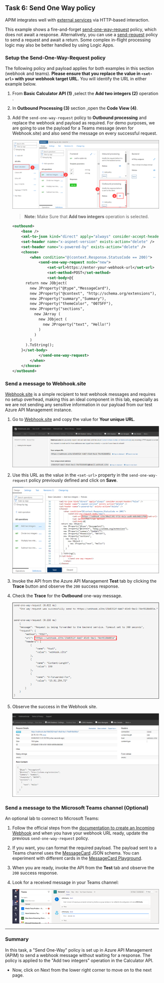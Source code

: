 ## Task 6: Send One Way policy

APIM integrates well with [external services](https://docs.microsoft.com/en-us/azure/api-management/api-management-sample-send-request) via HTTP-based interaction.

This example shows a fire-and-forget [send-one-way-request](https://docs.microsoft.com/en-us/azure/api-management/api-management-sample-send-request#send-one-way-request) policy, which does not await a response. Alternatively, you can use a [send-request](https://docs.microsoft.com/en-us/azure/api-management/api-management-sample-send-request#send-request) policy to send a request and await a return. Some complex in-flight processing logic may also be better handled by using Logic Apps.

### Setup the Send-One-Way-Request policy

The following policy and payload applies for both examples in this section (webhook and teams). **Please ensure that you replace the value in `<set-url>` with your webhook target URL.** You will identify the URL in either example below.

1. From **Basic Calculator API (1)** ,select the **Add two integers (2)** operation .
1. In **Outbound Processing (3)** section ,open the **Code View (4)**.
1. Add the `send-one-way-request` policy to **Outbound processing** and replace the webhook and payload as required. For demo purposes, we are going to use the payload for a Teams message (even for Webhook.site) and also send the message on every successful request.
  
      ![](media/Pg15-1.png)

    >**Note:** Make Sure that **Add two integers** operation is selected.

    ```xml
    <outbound>
        <base />
        <xml-to-json kind="direct" apply="always" consider-accept-header="false" />
        <set-header name="x-aspnet-version" exists-action="delete" />
        <set-header name="x-powered-by" exists-action="delete" />
        <choose>
            <when condition="@(context.Response.StatusCode == 200)">
                <send-one-way-request mode="new">
                    <set-url>https://enter-your-webhook-url</set-url>
                    <set-method>POST</set-method>
                    <set-body>@{
          return new JObject(
            new JProperty("@type","MessageCard"),
            new JProperty("@context", "http://schema.org/extensions"),
            new JProperty("summary","Summary"),
            new JProperty("themeColor", "0075FF"),
            new JProperty("sections",
              new JArray (
                new JObject (
                  new JProperty("text", "Hello!")
                )
              )
            )
          ).ToString();
        }</set-body>
                </send-one-way-request>
            </when>
        </choose>
    </outbound>
    ```

### Send a message to Webhook.site

[Webhook.site](https://webhook.site) is a simple recipient to test webhook messages and requires no setup overhead, making this an ideal component in this lab, especially as we are not sending any sensitive information in our payload from our test Azure API Management instance.

1. Go to [Webhook.site](https://webhook.site) and copy the value for **Your unique URL**.

      ![Webhook Site Setup](media/34.png)

1. Use this URL as the value in the `<set-url>` property in the `send-one-way-request` policy previously defined and click on **Save**.

      ![Webhook Site Setup](media/adding-web-hook.png)

1. Invoke the API from the Azure API Management **Test** tab by clicking the **Trace** button and observe the `200` success response.

1. Check the **Trace** for the **Outbound** one-way message.

      ![Webhook Site APIM Trace](media/35.png)

1. Observe the success in the Webhook site.

      ![Webhook Site Success](media/36.png)

### Send a message to the Microsoft Teams channel (Optional)

An optional lab to connect to Microsoft Teams:

1. Follow the official steps from the [documentation to create an Incoming Webhook](https://docs.microsoft.com/en-us/microsoftteams/platform/webhooks-and-connectors/how-to/add-incoming-webhook#create-an-incoming-webhook-1) and when you have your webhook URL ready, update the previous `send-one-way-request` policy.

1. If you want, you can format the required payload. The payload sent to a Teams channel uses the [MessageCard](https://docs.microsoft.com/en-us/microsoftteams/platform/task-modules-and-cards/cards/cards-reference) JSON schema. You can experiment with different cards in the [MessageCard Playground](https://messagecardplayground.azurewebsites.net/).

1. When you are ready, invoke the API from the **Test** tab and observe the `200` success response.

1. Look for a received message in your Teams channel:

      ![Teams APIM Message](media/37.png)
---
### Summary 
In this task, a "Send One-Way" policy is set up in Azure API Management (APIM) to send a webhook message without waiting for a response. The policy is applied to the "Add two integers" operation in the Calculator API.
- Now, click on Next from the lower right corner to move on to the next page.
